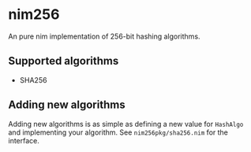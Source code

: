 # nim256

An pure nim implementation of 256-bit hashing algorithms.

## Supported algorithms

- SHA256

## Adding new algorithms

Adding new algorithms is as simple as defining a new value for `HashAlgo` and
implementing your algorithm. See `nim256pkg/sha256.nim` for the interface.
